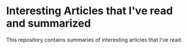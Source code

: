 # Interesting Articles that I've read and summarized

This repository contains summaries of interesting articles that I've read.
